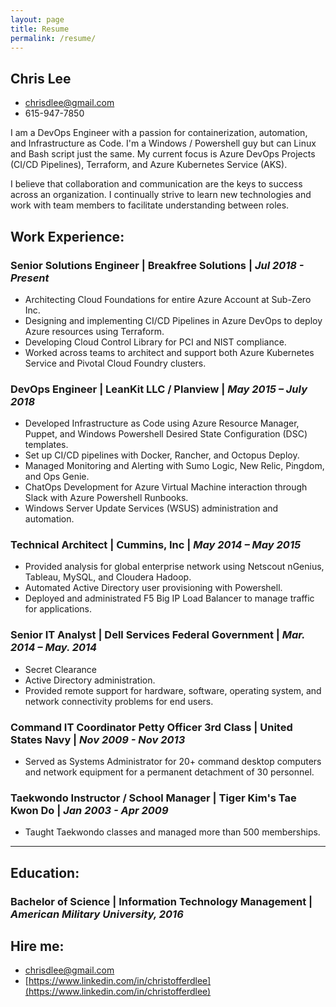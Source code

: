 ```yaml
---
layout: page
title: Resume
permalink: /resume/
---
```


## Chris Lee
* [chrisdlee@gmail.com](mailto:chrisdlee@gmail.com)
* 615-947-7850

I am a DevOps Engineer with a passion for containerization, automation, and Infrastructure as Code. I'm a Windows / Powershell guy but can Linux and Bash script just the same. My current focus is Azure DevOps Projects (CI/CD Pipelines), Terraform, and Azure Kubernetes Service (AKS).

I believe that collaboration and communication are the keys to success across an organization. I continually strive to learn new technologies and work with team members to facilitate understanding between roles.

## Work Experience:

### Senior Solutions Engineer | **Breakfree Solutions** | *Jul 2018 - Present*

  * Architecting Cloud Foundations for entire Azure Account at Sub-Zero Inc.
  * Designing and implementing CI/CD Pipelines in Azure DevOps to deploy Azure resources using Terraform.
  * Developing Cloud Control Library for PCI and NIST compliance.
  * Worked across teams to architect and support both Azure Kubernetes Service and Pivotal Cloud Foundry clusters.

### DevOps Engineer | **LeanKit LLC / Planview** | *May 2015 – July 2018*

* Developed Infrastructure as Code using Azure Resource Manager, Puppet, and Windows Powershell Desired State Configuration (DSC) templates.
* Set up CI/CD pipelines with Docker, Rancher, and Octopus Deploy.
* Managed Monitoring and Alerting with Sumo Logic, New Relic, Pingdom, and Ops Genie.
* ChatOps Development for Azure Virtual Machine interaction through Slack with Azure Powershell Runbooks.
* Windows Server Update Services (WSUS) administration and automation.

### Technical Architect | **Cummins, Inc** | *May 2014 – May 2015*

* Provided analysis for global enterprise network using Netscout nGenius, Tableau, MySQL, and Cloudera Hadoop.
* Automated Active Directory user provisioning with Powershell.
* Deployed and administrated F5 Big IP Load Balancer to manage traffic for applications.

### Senior IT Analyst | **Dell Services Federal Government** | *Mar. 2014 – May. 2014*

* Secret Clearance
* Active Directory administration.
* Provided remote support for hardware, software, operating system, and network connectivity problems for end users.

### Command IT Coordinator Petty Officer 3rd Class |  **United States Navy** | *Nov 2009 - Nov 2013*

* Served as Systems Administrator for 20+ command desktop computers and network equipment for a permanent detachment of 30 personnel. 

### Taekwondo Instructor / School Manager | **Tiger Kim's Tae Kwon Do** | *Jan 2003 - Apr 2009*

* Taught Taekwondo classes and managed more than 500 memberships. 

---

## Education:

### Bachelor of Science | **Information Technology Management** | *American Military University, 2016*

## Hire me:

* [chrisdlee@gmail.com](mailto:chrisdlee@gmail.com)
* [https://www.linkedin.com/in/christofferdlee](https://www.linkedin.com/in/christofferdlee)
